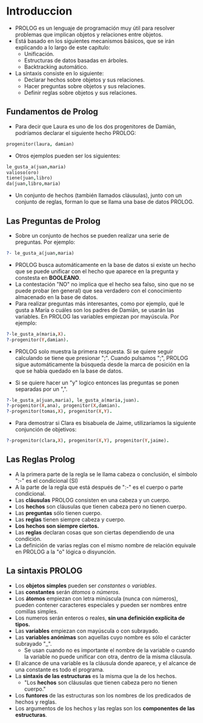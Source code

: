 # Introduccion
+ PROLOG es un lenguaje de programación muy útil para resolver problemas que
implican objetos y relaciones entre objetos.
+ Está basado en los siguientes
mecanismos básicos, que se irán explicando a lo largo de este capítulo:
    + Unificación.
    + Estructuras de datos basadas en árboles.
    + Backtracking automático.
+ La sintaxis consiste en lo siguiente:
    + Declarar hechos sobre objetos y sus relaciones.
    + Hacer preguntas sobre objetos y sus relaciones.
    + Definir reglas sobre objetos y sus relaciones.

## Fundamentos de Prolog
+ Para decir que Laura es uno de los dos progenitores de Damián, podríamos declarar
el siguiente hecho PROLOG:
```prolog
progenitor(laura, damian)
```
+ Otros ejemplos pueden ser los siguientes:
```Prolog
le_gusta_a(juan,maria)
valioso(oro)
tiene(juan,libro)
da(juan,libro,maria)
```
+ Un conjunto de hechos
(también llamados cláusulas), junto con un conjunto de reglas, forman lo que se
llama una base de datos PROLOG.

## Las Preguntas de Prolog

+ Sobre un conjunto de hechos se pueden realizar una serie de preguntas. Por
ejemplo:
```prolog
?- le_gusta_a(juan,maria)
```
+ PROLOG busca automáticamente en la base de datos si existe un hecho que se
puede unificar con el hecho que aparece en la pregunta y constesta en **BOOLEANO**.
+  La contestación "NO" no implica
que el hecho sea falso, sino que no se
puede probar (en general) que sea verdadero con el conocimiento almacenado en la
base de datos.
+ Para realizar preguntas más interesantes, como por ejemplo, qué le gusta a María o
cuáles son los padres de Damián, se usarán las variables. En PROLOG las variables
empiezan por mayúscula. Por ejemplo:
```prolog
?-le_gusta_a(maria,X).
?-progenitor(Y,damian).
```
+ PROLOG solo muestra la primera respuesta. Si se quiere seguir calculando se tiene que presionar ";". Cuando pulsamos ";", PROLOG sigue
automáticamente la búsqueda desde la marca de posición en la que se había quedado en la base de datos.

+ Si se quiere hacer un "y" logico entonces las preguntas se ponen separadas por un ",".

```prolog
?-le_gusta_a(juan,maria), le_gusta_a(maria,juan).
?-progenitor(X,ana), progenitor(X,damian).
?-progenitor(tomas,X), progenitor(X,Y).
```

+ Para demostrar si Clara es bisabuela de Jaime, utilizaríamos la siguiente conjunción
de objetivos:
```prolog
?-progenitor(clara,X), progenitor(X,Y), progenitor(Y,jaime).

```
## Las Reglas Prolog

+ A la primera parte de la regla se le llama cabeza o conclusión, el símbolo ":-" es el
condicional (SI)
+ A la parte de la regla que está después de ":-" es el cuerpo o parte condicional. 
+ Las **cláusulas** PROLOG consisten en una cabeza y un cuerpo.
+ Los **hechos** son cláusulas que tienen cabeza pero no tienen cuerpo.
+ Las **preguntas** sólo tienen cuerpo.
+ Las **reglas** tienen siempre cabeza y cuerpo.
+ **Los hechos son siempre ciertos.**
+ Las **reglas** declaran cosas que son ciertas dependiendo de una condición.
+ La definición de varias reglas con el mismo nombre de relación equivale en
PROLOG a la "o" lógica o disyunción.

## La sintaxis PROLOG

+ Los **objetos simples** pueden ser *constantes* o *variables*.
+ Las **constantes** serán *átomos* o *números*.
+ Los **átomos** empiezan con letra minúscula (nunca con números), pueden contener caracteres especiales y pueden ser nombres entre
comillas simples.
+ Los numeros serán enteros o reales, **sin una definición explícita de tipos.**
+ Las **variables** empiezan con mayúscula o con subrayado.
+  Las **variables anónimas** son aquellas cuyo nombre es sólo el carácter subrayado "_". 
    +  Se usan cuando no es importante el nombre de la variable o cuando la variable no puede unificar con otra, dentro de la misma cláusula.
+ El alcance de una variable es la cláusula donde aparece, y el alcance de una constante es todo el programa.
+ La **sintaxis de las estructuras** es la misma que la de los hechos.
    + "Los **hechos** son cláusulas que tienen cabeza pero no tienen cuerpo."
+ Los **funtores** de las estructuras son los nombres de los predicados de hechos y reglas.
+ Los argumentos de los hechos y las reglas son los **componentes de las estructuras**.
